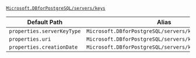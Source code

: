 [`Microsoft.DBforPostgreSQL/servers/keys`](https://docs.microsoft.com/en-us/azure/templates/microsoft.dbforpostgresql/servers/keys)

| Default Path | Alias |
|---|---|
| `properties.serverKeyType` | `Microsoft.DBforPostgreSQL/servers/keys/serverKeyType` |
| `properties.uri` | `Microsoft.DBforPostgreSQL/servers/keys/uri` |
| `properties.creationDate` | `Microsoft.DBforPostgreSQL/servers/keys/creationDate` |


